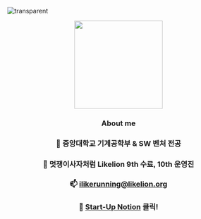 ![transparent](https://capsule-render.vercel.app/api?type=transparent&fontColor=703ee5&text=비전을%20품은%20SW%20Engineer,%20김명준입니다!&height=150&fontSize=40&desc=몰입으로%20에너지를%20얻는다&descAlignY=20&descAlign=21)

<div align=center>
  <img  style="width:200px;" src ="https://user-images.githubusercontent.com/82504981/160657475-ff847571-08eb-407b-8de6-51dd4c5b0b7c.png" />
  <br>
  
  ### About me
  
  ### 📖 중앙대학교 기계공학부 & SW 벤처 전공
  ### 🦁 멋쟁이사자처럼 Likelion 9th 수료, 10th 운영진
  ### 📫 ilikerunning@likelion.org</h2>
  ### 📒 [Start-Up Notion](https://grandiose-behavior-af2.notion.site/INTRODUCE-70241813d440400e8249328e0d2d2751) 클릭!

</div>


